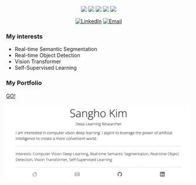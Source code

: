 <div align=center>
    <img src="https://img.shields.io/badge/Python-3776AB?style=flat-square&logo=Python&logoColor=fff"/>
    <img src="https://img.shields.io/badge/PyTorch-EE4C2C?style=flat-square&logo=PyTorch&logoColor=fff"/>
    <img src="https://img.shields.io/badge/TensorFlow-FF6F00?style=flat-square&logo=TensorFlow&logoColor=fff"/>
    <img src="https://img.shields.io/badge/Keras-D00000?style=flat-square&logo=Keras&logoColor=fff"/>
    <img src="https://img.shields.io/badge/ScikitLearn-F7931E?style=flat-square&logo=ScikitLearn&logoColor=fff"/>
</div>

<div align=center>  

[![LinkedIn](https://img.shields.io/badge/LinkedIn-Sangho%20Kim-blue?style=flat-square&logo=linkedin)](https://www.linkedin.com/in/sanghokim33/)
[![Email](https://img.shields.io/badge/Email-hoo7311@ajou.ac.kr-blue?style=flat-square&logo=gmail)](mailto:hoo7311@ajou.ac.kr)
</div>


### My interests  
- Real-time Semantic Segmentation  
- Real-time Object Detection
- Vision Transformer
- Self-Supervised Learning


### My Portfolio
[GO!](https://Sangh0.github.io)

<img src = "https://github.com/Sangh0/Sangh0.github.io/blob/main/img/sangho_intro_github_readme.png?raw=true">
